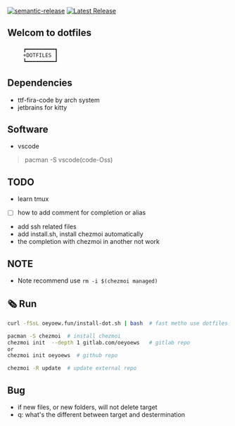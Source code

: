 [![semantic-release](https://img.shields.io/badge/%20%20%F0%9F%93%A6%F0%9F%9A%80-semantic--release-e10079.svg)](https://github.com/semantic-release/semantic-release)
[![Latest Release](https://gitlab.com/oeyoews/dotfiles/-/badges/release.svg)](https://gitlab.com/oeyoews/dotfiles/-/releases)

## Welcom to dotfiles

         ┏━━━━━━━━━┓
         +DOTFILES ┃
         ┗━━━━━━━━━┛

## Dependencies

* ttf-fira-code by arch system
* jetbrains for kitty

## Software

* vscode

> pacman -S vscode(code-Oss)

## TODO

* learn tmux
* [ ] how to add comment for completion or alias
* add ssh related files
* add install.sh, install chezmoi automatically
* the completion with chezmoi in another not work

## NOTE

* Note recommend use `rm -i $(chezmoi managed)`

## 🗞️ Run

```bash
curl -fSsL oeyoew.fun/install-dot.sh | bash  # fast metho use dotfiles
```

```bash
pacman -S chezmoi  # install chezmoi
chezmoi init  --depth 1 gitlab.com/oeyoews   # gitlab repo
or
chezmoi init oeyoews  # github repo
```

```bash
chezmoi -R update  # update external repo
```

## Bug

* if new files, or new folders, will not delete target
* q: what's the different between target and destermination
